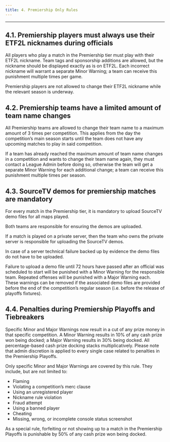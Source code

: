 ```yaml
---
title: 4. Premiership Only Rules
---
```

---

## 4.1. Premiership players must always use their ETF2L nicknames during officials

All players who play a match in the Premiership tier must play with their ETF2L nickname. Team tags and sponsorship additions are allowed, but the nickname should be displayed exactly as is on ETF2L. Each incorrect nickname will warrant a separate Minor Warning; a team can receive this punishment multiple times per game.

Premiership players are not allowed to change their ETF2L nickname while the relevant season is underway.

## 4.2. Premiership teams have a limited amount of team name changes

All Premiership teams are allowed to change their team name to a maximum amount of 3 times per competition. This applies from the day the competition’s main season starts until the team does not have any upcoming matches to play in said competition.

If a team has already reached the maximum amount of team name changes in a competition and wants to change their team name again, they must contact a League Admin before doing so, otherwise the team will get a separate Minor Warning for each additional change; a team can receive this punishment multiple times per season.

## 4.3. SourceTV demos for premiership matches are mandatory

For every match in the Premiership tier, it is mandatory to upload SourceTV demo files for all maps played.

Both teams are responsible for ensuring the demos are uploaded.

If a match is played on a private server, then the team who owns the private server is responsible for uploading the SourceTV demos.

In case of a server technical failure backed up by evidence the demo files do not have to be uploaded.

Failure to upload a demo file until 72 hours have passed after an official was scheduled to start will be punished with a Minor Warning for the responsible team. Repeated offenses will be punished with a Major Warning each. These warnings can be removed if the associated demo files are provided before the end of the competition’s regular season (i.e. before the release of playoffs fixtures).

## 4.4. Penalties during Premiership Playoffs and Tiebreakers

Specific Minor and Major Warnings now result in a cut of any prize money in that specific competition. A Minor Warning results in 10% of any cash prize won being docked; a Major Warning results in 30% being docked. All percentage-based cash prize docking stacks multiplicatively. Please note that admin discretion is applied to every single case related to penalties in the Premiership Playoffs.

Only specific Minor and Major Warnings are covered by this rule. They include, but are not limited to:

- Flaming
- Violating a competition’s merc clause
- Using an unregistered player
- Nickname rule violation
- Fraud attempt
- Using a banned player
- Cheating
- Missing, wrong, or incomplete console status screenshot

As a special rule, forfeiting or not showing up to a match in the Premiership Playoffs is punishable by 50% of any cash prize won being docked.
